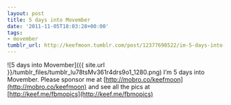 ```yaml
---
layout: post
title: 5 days into Movember
date: '2011-11-05T18:03:28+00:00'
tags:
- movember
tumblr_url: http://keefmoon.tumblr.com/post/12377698522/im-5-days-into-movember-please-sponsor-me-at
---
```

![5 days into Movember]({{ site.url }}/tumblr_files/tumblr_lu78tsMv361r4drs9o1_1280.png)
I’m 5 days into Movember. Please sponsor me at [http://mobro.co/keefmoon](http://mobro.co/keefmoon) and see all the pics at [http://keef.me/fbmopics](http://keef.me/fbmopics)
